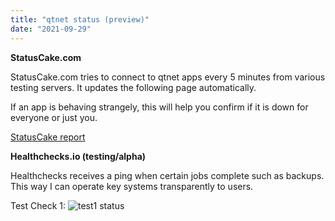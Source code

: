 ```yaml
---
title: "qtnet status (preview)"
date: "2021-09-29"
---
```

**StatusCake.com**

StatusCake.com tries to connect to qtnet apps every 5 minutes from various testing servers. It updates the following page automatically.

If an app is behaving strangely, this will help you confirm if it is down for everyone or just you.

[StatusCake report](https://uptime.statuscake.com/?TestID=HgUuA2XQ7Z)

**Healthchecks.io (testing/alpha)**

Healthchecks receives a ping when certain jobs complete such as backups. This way I can operate key systems transparently to users.

Test Check 1:
![test1 status](https://healthchecks.io/badge/929328ec-f605-456e-b65c-7912ee/VMPDtvYy/test1.svg)
